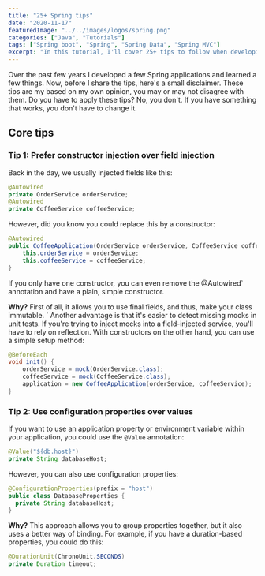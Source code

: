 ```yaml
---
title: "25+ Spring tips"
date: "2020-11-17"
featuredImage: "../../images/logos/spring.png"
categories: ["Java", "Tutorials"]
tags: ["Spring boot", "Spring", "Spring Data", "Spring MVC"]
excerpt: "In this tutorial, I'll cover 25+ tips to follow when developing Spring applications."
---
```


Over the past few years I developed a few Spring applications and learned a few things. 
Now, before I share the tips, here's a small disclaimer. 
These tips are my based on my own opinion, you may or may not disagree with them. 
Do you have to apply these tips? No, you don't. 
If you have something that works, you don't have to change it.

## Core tips

### Tip 1: Prefer constructor injection over field injection

Back in the day, we usually injected fields like this:

```java
@Autowired
private OrderService orderService;
@Autowired
private CoffeeService coffeeService;
```

However, did you know you could replace this by a constructor:

```java
@Autowired
public CoffeeApplication(OrderService orderService, CoffeeService coffeeService) {
    this.orderService = orderService;
    this.coffeeService = coffeeService;
}
```

If you only have one constructor, you can even remove the @Autowired` annotation and have a plain, simple constructor.

**Why?** First of all, it allows you to use final fields, and thus, make your class immutable. `
Another advantage is that it's easier to detect missing mocks in unit tests. 
If you're trying to inject mocks into a field-injected service, you'll have to rely on reflection. 
With constructors on the other hand, you can use a simple setup method:

```java
@BeforeEach
void init() {
    orderService = mock(OrderService.class);
    coffeeService = mock(CoffeeService.class);
    application = new CoffeeApplication(orderService, coffeeService);
}
```

### Tip 2: Use configuration properties over values

If you want to use an application property or environment variable within your application, you could use the `@Value` annotation:

```java
@Value("${db.host}")
private String databaseHost;
```

However, you can also use configuration properties:

```java
@ConfigurationProperties(prefix = "host")
public class DatabaseProperties {
  private String databaseHost;
}
```

**Why?** This approach allows you to group properties together, but it also uses a better way of binding. 
For example, if you have a duration-based properties, you could do this:

```java
@DurationUnit(ChronoUnit.SECONDS)
private Duration timeout;
```

